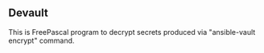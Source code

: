 Devault
-

This is FreePascal program to decrypt secrets produced via "ansible-vault encrypt" command.
